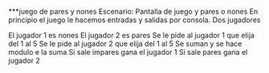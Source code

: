 ***juego de pares y nones
Escenario: Pantalla de juego y pares o nones
En principio el juego le hacemos entradas y salidas por consola.
Dos jugadores

El jugador 1 es nones 
El jugador 2 es pares 
Se le pide al jugador 1 que elija del 1 al 5
Se le pide al jugador 2 que elija del 1 al 5
Se suman y se hace modulo e la suma
Si sale impares gana el jugador 1
Si sale pares gana el jugador 2
